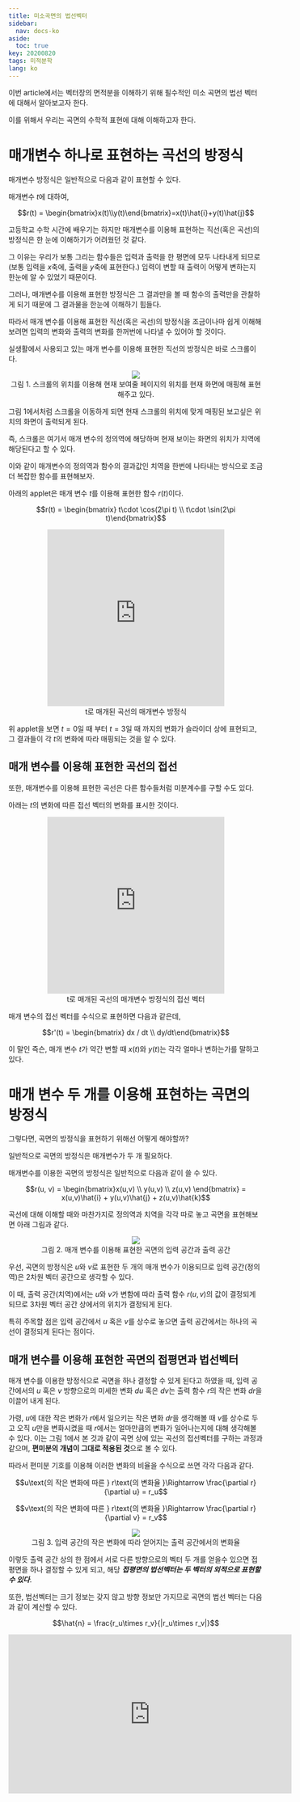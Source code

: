 ```yaml
---
title: 미소곡면의 법선벡터
sidebar:
  nav: docs-ko
aside:
  toc: true
key: 20200820
tags: 미적분학
lang: ko
---
```


이번 article에서는 벡터장의 면적분을 이해하기 위해 필수적인 미소 곡면의 법선 벡터에 대해서 알아보고자 한다.

이를 위해서 우리는 곡면의 수학적 표현에 대해 이해하고자 한다.

# 매개변수 하나로 표현하는 곡선의 방정식

매개변수 방정식은 일반적으로 다음과 같이 표현할 수 있다.

매개변수 $t$에 대하여,

$$r(t) = \begin{bmatrix}x(t)\\y(t)\end{bmatrix}=x(t)\hat{i}+y(t)\hat{j}$$

고등학교 수학 시간에 배우기는 하지만 매개변수를 이용해 표현하는 직선(혹은 곡선)의 방정식은 한 눈에 이해하기가 어려웠던 것 같다.

그 이유는 우리가 보통 그리는 함수들은 입력과 출력을 한 평면에 모두 나타내게 되므로 (보통 입력을 $x$축에, 출력을 $y$축에 표현한다.) 입력이 변할 때 출력이 어떻게 변하는지 한눈에 알 수 있었기 때문이다.

그러나, 매개변수를 이용해 표현한 방정식은 그 결과만을 볼 때 함수의 출력만을 관찰하게 되기 때문에 그 결과물을 한눈에 이해하기 힘들다.

따라서 매개 변수를 이용해 표현한 직선(혹은 곡선)의 방정식을 조금이나마 쉽게 이해해보려면 입력의 변화와 출력의 변화를 한꺼번에 나타낼 수 있어야 할 것이다.

실생활에서 사용되고 있는 매개 변수를 이용해 표현한 직선의 방정식은 바로 스크롤이다.

<p align = "center">
  <img src = "https://raw.githubusercontent.com/angeloyeo/angeloyeo.github.io/master/pics/2020-08-20-normal_vector/pic1.gif">
  <br>
  그림 1. 스크롤의 위치를 이용해 현재 보여줄 페이지의 위치를 현재 화면에 매핑해 표현해주고 있다.
</p>

그림 1에서처럼 스크롤을 이동하게 되면 현재 스크롤의 위치에 맞게 매핑된 보고싶은 위치의 화면이 출력되게 된다.

즉, 스크롤은 여기서 매개 변수의 정의역에 해당하며 현재 보이는 화면의 위치가 치역에 해당된다고 할 수 있다.

이와 같이 매개변수의 정의역과 함수의 결과값인 치역을 한번에 나타내는 방식으로 조금 더 복잡한 함수를 표현해보자.

아래의 applet은 매개 변수 $t$를 이용해 표현한 함수 $r(t)$이다.

$$r(t) = \begin{bmatrix} t\cdot \cos(2\pi t) \\ t\cdot \sin(2\pi t)\end{bmatrix}$$

<center>
  <iframe width = "350" height = "350" frameborder = "0" src="https://angeloyeo.github.io/p5/2020-08-20-normal_vector/parametric_curve/"></iframe>
  <br>
  t로 매개된 곡선의 매개변수 방정식
</center>

위 applet을 보면 $t = 0$일 때 부터 $t = 3$일 때 까지의 변화가 슬라이더 상에 표현되고, 그 결과들이 각 $t$의 변화에 따라 매핑되는 것을 알 수 있다.

## 매개 변수를 이용해 표현한 곡선의 접선

또한, 매개변수를 이용해 표현한 곡선은 다른 함수들처럼 미분계수를 구할 수도 있다.

아래는 $t$의 변화에 따른 접선 벡터의 변화를 표시한 것이다. 

<center>
  <iframe width = "350" height = "350" frameborder = "0" src="https://angeloyeo.github.io/p5/2020-08-20-normal_vector/parametric_curve_and_its_derivative/"></iframe>
  <br>
  t로 매개된 곡선의 매개변수 방정식의 접선 벡터
</center>

매개 변수의 접선 벡터를 수식으로 표현하면 다음과 같은데,

$$r'(t) = \begin{bmatrix} dx / dt \\ dy/dt\end{bmatrix}$$

이 말인 즉슨, 매개 변수 $t$가 약간 변할 때 $x(t)$와 $y(t)$는 각각 얼마나 변하는가를 말하고 있다.


# 매개 변수 두 개를 이용해 표현하는 곡면의 방정식

그렇다면, 곡면의 방정식을 표현하기 위해선 어떻게 해야할까?

일반적으로 곡면의 방정식은 매개변수가 두 개 필요하다.

매개변수를 이용한 곡면의 방정식은 일반적으로 다음과 같이 쓸 수 있다.

$$r(u, v) = \begin{bmatrix}x(u,v) \\ y(u,v) \\ z(u,v) \end{bmatrix} = x(u,v)\hat{i} + y(u,v)\hat{j} + z(u,v)\hat{k}$$

곡선에 대해 이해할 때와 마찬가지로 정의역과 치역을 각각 따로 놓고 곡면을 표현해보면 아래 그림과 같다.

<p align = "center">
  <img src = "https://raw.githubusercontent.com/angeloyeo/angeloyeo.github.io/master/pics/2020-08-20-normal_vector/pic2.png">
  <br>
  그림 2. 매개 변수를 이용해 표현한 곡면의 입력 공간과 출력 공간
</p>

우선, 곡면의 방정식은 $u$와 $v$로 표현한 두 개의 매개 변수가 이용되므로 입력 공간(정의역)은 2차원 벡터 공간으로 생각할 수 있다.

이 때, 출력 공간(치역)에서는 $u$와 $v$가 변함에 따라 출력 함수 $r(u, v)$의 값이 결정되게 되므로 3차원 벡터 공간 상에서의 위치가 결정되게 된다.

특히 주목할 점은 입력 공간에서 $u$ 혹은 $v$를 상수로 놓으면 출력 공간에서는 하나의 곡선이 결정되게 된다는 점이다.

## 매개 변수를 이용해 표현한 곡면의 접평면과 법선벡터

매개 변수를 이용한 방정식으로 곡면을 하나 결정할 수 있게 된다고 하였을 때, 입력 공간에서의 $u$ 혹은 $v$ 방향으로의 미세한 변화 $du$ 혹은 $dv$는 출력 함수 $r$의 작은 변화 $dr$을 이끌어 내게 된다.

가령, $u$에 대한 작은 변화가 $r$에서 일으키는 작은 변화 $dr$을 생각해볼 때 $v$를 상수로 두고 오직 $u$만을 변화시켰을 때 $r$에서는 얼마만큼의 변화가 일어나는지에 대해 생각해볼 수 있다. 이는 그림 1에서 본 것과 같이 곡면 상에 있는 곡선의 접선벡터를 구하는 과정과 같으며, **편미분의 개념이 그대로 적용된 것**으로 볼 수 있다.

따라서 편미분 기호를 이용해 이러한 변화의 비율을 수식으로 쓰면 각각 다음과 같다.

$$u\text{의 작은 변화에 따른 } r\text{의 변화율 }\Rightarrow \frac{\partial r}{\partial u} = r_u$$

$$v\text{의 작은 변화에 따른 } r\text{의 변화율 }\Rightarrow \frac{\partial r}{\partial v} = r_v$$


<p align = "center">
  <img src = "https://raw.githubusercontent.com/angeloyeo/angeloyeo.github.io/master/pics/2020-08-20-normal_vector/pic3.png">
  <br>
  그림 3. 입력 공간의 작은 변화에 따라 얻어지는 출력 공간에서의 변화율
</p>

이렇듯 출력 공간 상의 한 점에서 서로 다른 방향으로의 벡터 두 개를 얻을수 있으면 접평면을 하나 결정할 수 있게 되고, 해당 ***접평면의 법선벡터는 두 벡터의 외적으로 표현할 수 있다***. 

또한, 법선벡터는 크기 정보는 갖지 않고 방향 정보만 가지므로 곡면의 법선 벡터는 다음과 같이 계산할 수 있다.

$$\hat{n} = \frac{r_u\times r_v}{|r_u\times r_v|}$$

<center>
  <iframe width="560" height="315" src="https://www.youtube.com/embed/tCBegKMJY7s" frameborder="0" allow="accelerometer; autoplay; encrypted-media; gyroscope; picture-in-picture" allowfullscreen></iframe>
</center>